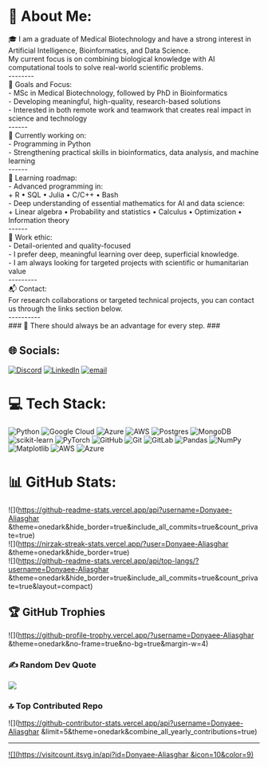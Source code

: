 # 💫 About Me:
🎓 I am a graduate of Medical Biotechnology and have a strong interest in Artificial Intelligence, Bioinformatics, and Data Science.<br>My current focus is on combining biological knowledge with AI computational tools to solve real-world scientific problems.<br>--------<br>🎯 Goals and Focus:<br>- MSc in Medical Biotechnology, followed by PhD in Bioinformatics<br>- Developing meaningful, high-quality, research-based solutions<br>- Interested in both remote work and teamwork that creates real impact in science and technology<br>------<br>🧠 Currently working on:<br>- Programming in Python<br>- Strengthening practical skills in bioinformatics, data analysis, and machine learning<br>------<br>🚀 Learning roadmap:<br>- Advanced programming in:<br>+ R • SQL • Julia • C/C++ • Bash<br>- Deep understanding of essential mathematics for AI and data science:<br>+ Linear algebra • Probability and statistics • Calculus • Optimization • Information theory<br>------<br>💼 Work ethic:<br>- Detail-oriented and quality-focused<br>- I prefer deep, meaningful learning over deep, superficial knowledge.<br>- I am always looking for targeted projects with scientific or humanitarian value<br>---------<br>📬 Contact:<br>For research collaborations or targeted technical projects, you can contact us through the links section below.<br>----------<br>### 🌱 There should always be an advantage for every step. ###


## 🌐 Socials:
[![Discord](https://img.shields.io/badge/Discord-%237289DA.svg?logo=discord&logoColor=white)](https://discord.com/users/1377134323244863488) [![LinkedIn](https://img.shields.io/badge/LinkedIn-%230077B5.svg?logo=linkedin&logoColor=white)](https://www.linkedin.com/in/aliasghar-donyaee-00543733b) [![email](https://img.shields.io/badge/Email-D14836?logo=gmail&logoColor=white)](mailto:donyaeealiasghar@gmail.com) 

# 💻 Tech Stack:
![Python](https://img.shields.io/badge/python-3670A0?style=for-the-badge&logo=python&logoColor=ffdd54) ![Google Cloud](https://img.shields.io/badge/GoogleCloud-%234285F4.svg?style=for-the-badge&logo=google-cloud&logoColor=white) ![Azure](https://img.shields.io/badge/azure-%230072C6.svg?style=for-the-badge&logo=microsoftazure&logoColor=white) ![AWS](https://img.shields.io/badge/AWS-%23FF9900.svg?style=for-the-badge&logo=amazon-aws&logoColor=white) ![Postgres](https://img.shields.io/badge/postgres-%23316192.svg?style=for-the-badge&logo=postgresql&logoColor=white) ![MongoDB](https://img.shields.io/badge/MongoDB-%234ea94b.svg?style=for-the-badge&logo=mongodb&logoColor=white) ![scikit-learn](https://img.shields.io/badge/scikit--learn-%23F7931E.svg?style=for-the-badge&logo=scikit-learn&logoColor=white) ![PyTorch](https://img.shields.io/badge/PyTorch-%23EE4C2C.svg?style=for-the-badge&logo=PyTorch&logoColor=white) ![GitHub](https://img.shields.io/badge/github-%23121011.svg?style=for-the-badge&logo=github&logoColor=white) ![Git](https://img.shields.io/badge/git-%23F05033.svg?style=for-the-badge&logo=git&logoColor=white) ![GitLab](https://img.shields.io/badge/gitlab-%23181717.svg?style=for-the-badge&logo=gitlab&logoColor=white) ![Pandas](https://img.shields.io/badge/pandas-%23150458.svg?style=for-the-badge&logo=pandas&logoColor=white) ![NumPy](https://img.shields.io/badge/numpy-%23013243.svg?style=for-the-badge&logo=numpy&logoColor=white) ![Matplotlib](https://img.shields.io/badge/Matplotlib-%23ffffff.svg?style=for-the-badge&logo=Matplotlib&logoColor=black) ![AWS](https://img.shields.io/badge/AWS-%23FF9900.svg?style=for-the-badge&logo=amazon-aws&logoColor=white) ![Azure](https://img.shields.io/badge/azure-%230072C6.svg?style=for-the-badge&logo=microsoftazure&logoColor=white)
# 📊 GitHub Stats:
![](https://github-readme-stats.vercel.app/api?username=Donyaee-Aliasghar &theme=onedark&hide_border=true&include_all_commits=true&count_private=true)<br/>
![](https://nirzak-streak-stats.vercel.app/?user=Donyaee-Aliasghar &theme=onedark&hide_border=true)<br/>
![](https://github-readme-stats.vercel.app/api/top-langs/?username=Donyaee-Aliasghar &theme=onedark&hide_border=true&include_all_commits=true&count_private=true&layout=compact)

## 🏆 GitHub Trophies
![](https://github-profile-trophy.vercel.app/?username=Donyaee-Aliasghar &theme=onedark&no-frame=true&no-bg=true&margin-w=4)

### ✍️ Random Dev Quote
![](https://quotes-github-readme.vercel.app/api?type=vetical&theme=dark)

### 🔝 Top Contributed Repo
![](https://github-contributor-stats.vercel.app/api?username=Donyaee-Aliasghar &limit=5&theme=onedark&combine_all_yearly_contributions=true)

---
[![](https://visitcount.itsvg.in/api?id=Donyaee-Aliasghar &icon=10&color=9)](https://visitcount.itsvg.in)

<!-- Proudly created with GPRM ( https://gprm.itsvg.in ) -->
